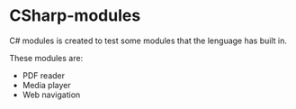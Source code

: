 # CSharp-modules
C# modules is created to test some modules that the lenguage has built in.

These modules are:
- PDF reader
- Media player
- Web navigation
